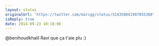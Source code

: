 ```yaml
---
layout: status
originalUrl: 'https://twitter.com/marcgg/status/514358041907855360'
isReply: true
date: 2014-09-23 10:18:08
---
```


@benihoudkhalil Ravi que ça t'aie plu :)
